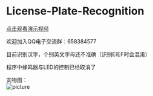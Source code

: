 # License-Plate-Recognition
                                                                                                                                    
[点击观看演示视频](https://www.bilibili.com/video/av82600138)                                                                                                           
                                
欢迎加入QQ电子交流群：658384577                                                              
 
目前识别汉字，个别英文字母还不准确（识别E和F时会混淆）                                             
                                                                                                                                                                                                          
程序中蜂鸣器与LED的控制已经取消了                                                                                            
                                                                                        
实物图：                                                                             
![picture](https://github.com/Lighter-z/stm32-license-Plate-Recognition/blob/master/%E5%9B%BE%E7%89%87/STM32%E8%BD%A6%E7%89%8C%E8%AF%86%E5%88%AB.png) 
 
